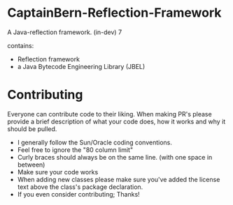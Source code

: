 CaptainBern-Reflection-Framework
================================

A Java-reflection framework. (in-dev) 7

contains:
- Reflection framework
- a Java Bytecode Engineering Library (JBEL)

Contributing
============

Everyone can contribute code to their liking. When making PR's please provide a brief description of
what your code does, how it works and why it should be pulled.

- I generally follow the Sun/Oracle coding conventions.
- Feel free to ignore the "80 column limit"
- Curly braces should always be on the same line. (with one space in between)
- Make sure your code works
- When adding new classes please make sure you've added the license text above the class's package declaration.
- If you even consider contributing; Thanks!


